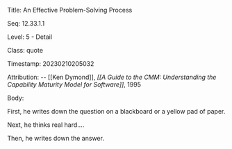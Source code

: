 Title:  An Effective Problem-Solving Process

Seq:    12.33.1.1

Level:  5 - Detail

Class:  quote

Timestamp: 20230210205032

Attribution: -- [[Ken Dymond]], *[[A Guide to the CMM: Understanding the Capability Maturity Model for Software]]*, 1995

Body:

First, he writes down the question on a blackboard or a yellow pad of paper.

Next, he thinks real hard....

Then, he writes down the answer.
